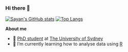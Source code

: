 ### Hi there 👋
[![Sayan's GitHub stats](https://github-readme-stats.vercel.app/api?username=sayanmitra&theme=buefy&show_icons=true)](https://github.com/sayanmitra/github-readme-stats)
[![Top Langs](https://github-readme-stats.vercel.app/api/top-langs/?username=sayanmitra&layout=compact)](https://github.com/sayanmitra/github-readme-stats) 

**About me**

- 💼 [PhD student](https://www.sydney.edu.au/medicine-health/about/our-people/research-students/sayan-mitra-103.html) at [The University of Sydney](https://www.sydney.edu.au/)
- 🌱 I’m currently learning how to analyse data using [R](https://www.r-project.org/about.html)
 

<!--
**sayanmitra/sayanmitra** is a ✨ _special_ ✨ repository because its `README.md` (this file) appears on your GitHub profile.

Here are some ideas to get you started:

- 🔭 I’m currently working on ...
- 🌱 I’m currently learning ...
- 👯 I’m looking to collaborate on ...
- 🤔 I’m looking for help with ...
- 💬 Ask me about ...
- 📫 How to reach me: ...
- 😄 Pronouns: ...
- ⚡ Fun fact: ...

<a href="https://www.buymeacoffee.com/sayanmitra" target="_blank"><img src="https://cdn.buymeacoffee.com/buttons/default-orange.png" alt="Buy Me A Coffee" height="41" width="174"></a>

<img
  src="https://cr-skills-chart-widget.azurewebsites.net/api/api?username=sayanmitra&skills=JavaScript,TypeScript&show-other-skills=true"
/>

-->
